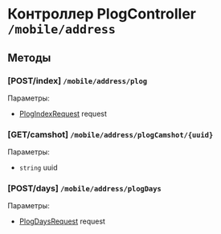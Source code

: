 # Контроллер PlogController `/mobile/address`

## Методы

### [POST/index]  `/mobile/address/plog`

Параметры: 

- [PlogIndexRequest](../OBJECT.md#PlogIndexRequest) request

### [GET/camshot]  `/mobile/address/plogCamshot/{uuid}`

Параметры: 

- `string` uuid

### [POST/days]  `/mobile/address/plogDays`

Параметры: 

- [PlogDaysRequest](../OBJECT.md#PlogDaysRequest) request
